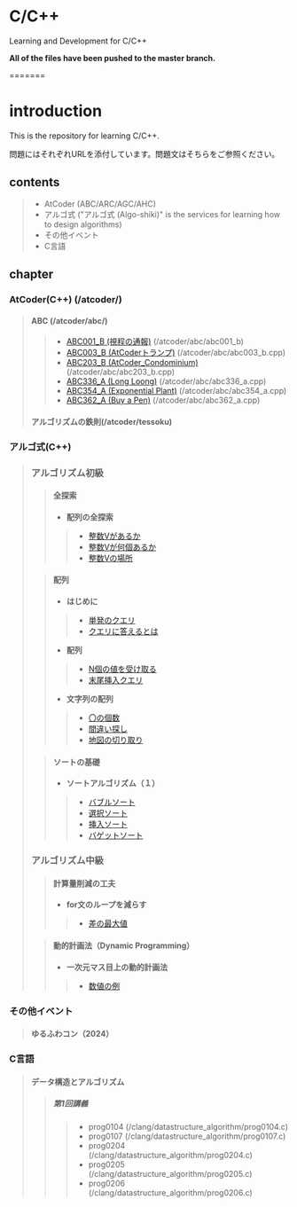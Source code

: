 
# C/C++

Learning and Development for C/C++

**All of the files have been pushed to the master branch.**

=======

# introduction

This is the repository for learning C/C++.

問題にはそれぞれURLを添付しています。問題文はそちらをご参照ください。

## contents
>
> - AtCoder (ABC/ARC/AGC/AHC)
> - アルゴ式 ("アルゴ式 (Algo-shiki)" is the services for learning how to design algorithms)
> - その他イベント
> - C言語

## chapter

### AtCoder(C++) (/atcoder/)
>
> #### **ABC** (/atcoder/abc/)
> >
> > - [ABC001_B (視程の通報)](https://atcoder.jp/contests/abc001/tasks/abc001_2) (/atcoder/abc/abc001_b)
> > - [ABC003_B (AtCoderトランプ)](https://atcoder.jp/contests/abc003/tasks/abc003_2) (/atcoder/abc/abc003_b.cpp)
> > - [ABC203_B (AtCoder_Condominium)](https://atcoder.jp/contests/abc203/tasks/abc203_b) (/atcoder/abc/abc203_b.cpp)
> > - [ABC336_A (Long Loong)](https://atcoder.jp/contests/abc336/tasks/abc336_a) (/atcoder/abc/abc336_a.cpp)
> > - [ABC354_A (Exponential Plant)](https://atcoder.jp/contests/abc354/tasks/abc354_a) (/atcoder/abc/abc354_a.cpp)
> > - [ABC362_A (Buy a Pen)](https://atcoder.jp/contests/abc362/tasks/abc362_a) (/atcoder/abc/abc362_a.cpp)
>
> #### **アルゴリズムの鉄則**(/atcoder/tessoku)

### アルゴ式(C++)

> ### **アルゴリズム初級**
> >
> > #### **全探索**
> > >
> > - **配列の全探索**
> > >
> > > - [整数Vがあるか](https://algo-method.com/tasks/209)
> > > - [整数Vが何個あるか](https://algo-method.com/tasks/210)
> > > - [整数Vの場所](https://algo-method.com/tasks/216)
>
> > #### **配列**
> > >
> > - **はじめに**
> > >
> > > - [単発のクエリ](https://algo-method.com/tasks/824)
> > > - [クエリに答えるとは](https://algo-method.com/tasks/825)
> > >
> > - **配列**
> > >
> > > - [N個の値を受け取る](https://algo-method.com/tasks/826)
> > > - [末尾挿入クエリ](https://algo-method.com/tasks/827)
> > >
> > - **文字列の配列**
> > >
> > > - [〇の個数](https://algo-method.com/courses/f102a001a27ba1cc)
> > > - [間違い探し](https://algo-method.com/tasks/687rPKt)
> > > - [地図の切り取り](https://algo-method.com/tasks/6726xTm)
>
> > #### **ソートの基礎**
> > >
> > - **ソートアルゴリズム（１）**
> > >
> > > - [バブルソート](https://algo-method.com/tasks/439)
> > > - [選択ソート](https://algo-method.com/tasks/440)
> > > - [挿入ソート](https://algo-method.com/tasks/441)
> > > - [バゲットソート](https://algo-method.com/tasks/447)
> >
> ### **アルゴリズム中級**
> > >
> > #### **計算量削減の工夫**
> > >
> > - **for文のループを減らす**
> > >
> > > - [差の最大値](https://algo-method.com/tasks/935hnBh)
>
> > #### **動的計画法（Dynamic Programming）**
> > >
> > - **一次元マス目上の動的計画法**
> > >
> > > - [数値の例](https://algo-method.com/tasks/302)

### **その他イベント**
>
> #### **ゆるふわコン（2024）**

### **C言語**
>
> #### **データ構造とアルゴリズム**
>
> > ##### **第1回講義**
> > >
> > > - prog0104 (/clang/datastructure_algorithm/prog0104.c)
> > > - prog0107 (/clang/datastructure_algorithm/prog0107.c)
> > > - prog0204 (/clang/datastructure_algorithm/prog0204.c)
> > > - prog0205 (/clang/datastructure_algorithm/prog0205.c)
> > > - prog0206 (/clang/datastructure_algorithm/prog0206.c)

